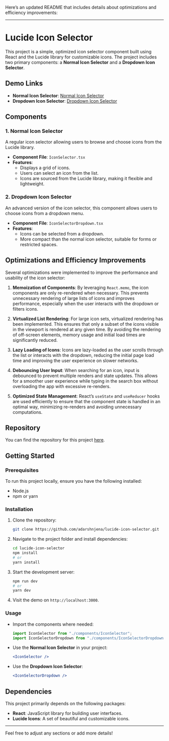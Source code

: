 Here’s an updated README that includes details about optimizations and efficiency improvements:

---

# Lucide Icon Selector

This project is a simple, optimized icon selector component built using React and the Lucide library for customizable icons. The project includes two primary components: a **Normal Icon Selector** and a **Dropdown Icon Selector**.

## Demo Links

- **Normal Icon Selector**: [Normal Icon Selector](https://lucide-icon-selector.vercel.app/)
- **Dropdown Icon Selector**: [Dropdown Icon Selector](https://lucide-icon-selector.vercel.app/icon-selector-dropdown)

## Components

### 1. Normal Icon Selector

A regular icon selector allowing users to browse and choose icons from the Lucide library.

- **Component File**: `IconSelector.tsx`
- **Features**:
  - Displays a grid of icons.
  - Users can select an icon from the list.
  - Icons are sourced from the Lucide library, making it flexible and lightweight.

### 2. Dropdown Icon Selector

An advanced version of the icon selector, this component allows users to choose icons from a dropdown menu.

- **Component File**: `IconSelectorDropdown.tsx`
- **Features**:
  - Icons can be selected from a dropdown.
  - More compact than the normal icon selector, suitable for forms or restricted spaces.

## Optimizations and Efficiency Improvements

Several optimizations were implemented to improve the performance and usability of the icon selector:

1. **Memoization of Components**:
   By leveraging `React.memo`, the icon components are only re-rendered when necessary. This prevents unnecessary rendering of large lists of icons and improves performance, especially when the user interacts with the dropdown or filters icons.

2. **Virtualized List Rendering**:
   For large icon sets, virtualized rendering has been implemented. This ensures that only a subset of the icons visible in the viewport is rendered at any given time. By avoiding the rendering of off-screen elements, memory usage and initial load times are significantly reduced.

3. **Lazy Loading of Icons**:
   Icons are lazy-loaded as the user scrolls through the list or interacts with the dropdown, reducing the initial page load time and improving the user experience on slower networks.

4. **Debouncing User Input**:
   When searching for an icon, input is debounced to prevent multiple renders and state updates. This allows for a smoother user experience while typing in the search box without overloading the app with excessive re-renders.

5. **Optimized State Management**:
   React’s `useState` and `useReducer` hooks are used efficiently to ensure that the component state is handled in an optimal way, minimizing re-renders and avoiding unnecessary computations.

## Repository

You can find the repository for this project [here](https://github.com/adarshnjena/lucide-icon-selector).

## Getting Started

### Prerequisites

To run this project locally, ensure you have the following installed:

- Node.js
- npm or yarn

### Installation

1. Clone the repository:

   ```bash
   git clone https://github.com/adarshnjena/lucide-icon-selector.git
   ```

2. Navigate to the project folder and install dependencies:

   ```bash
   cd lucide-icon-selector
   npm install
   # or
   yarn install
   ```

3. Start the development server:

   ```bash
   npm run dev
   # or
   yarn dev
   ```

4. Visit the demo on `http://localhost:3000`.

### Usage

- Import the components where needed:

  ```jsx
  import IconSelector from "./components/IconSelector";
  import IconSelectorDropdown from "./components/IconSelectorDropdown";
  ```

- Use the **Normal Icon Selector** in your project:

  ```jsx
  <IconSelector />
  ```

- Use the **Dropdown Icon Selector**:
  ```jsx
  <IconSelectorDropdown />
  ```

## Dependencies

This project primarily depends on the following packages:

- **React**: JavaScript library for building user interfaces.
- **Lucide Icons**: A set of beautiful and customizable icons.


---

Feel free to adjust any sections or add more details!
